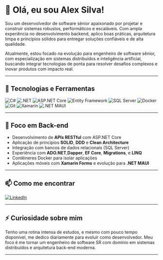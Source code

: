 # 👋 Olá, eu sou **Alex Silva**!

Sou um desenvolvedor de software sênior apaixonado por projetar e construir sistemas robustos, performáticos e escaláveis. Com ampla experiência no desenvolvimento backend, aplico boas práticas, arquitetura limpa e princípios sólidos para entregar soluções confiáveis e de alta qualidade.

Atualmente, estou focado na evolução para engenheiro de software sênior, com especialização em sistemas distribuídos e inteligência artificial, buscando integrar tecnologias de ponta para resolver desafios complexos e inovar produtos com impacto real.

---

## 🚀 Tecnologias e Ferramentas

![C#](https://img.shields.io/badge/C%23-239120?style=flat&logo=c-sharp&logoColor=white)
![.NET](https://img.shields.io/badge/.NET-512BD4?style=flat&logo=dotnet&logoColor=white)
![ASP.NET Core](https://img.shields.io/badge/ASP.NET_Core-512BD4?style=flat&logo=dotnet&logoColor=white)
![Entity Framework](https://img.shields.io/badge/Entity%20Framework-512BD4?style=flat&logo=dotnet&logoColor=white)
![SQL Server](https://img.shields.io/badge/SQL%20Server-CC2927?style=flat&logo=microsoftsqlserver&logoColor=white)
![Docker](https://img.shields.io/badge/Docker-2496ED?style=flat&logo=docker&logoColor=white)
![Git](https://img.shields.io/badge/Git-F05032?style=flat&logo=git&logoColor=white)
![Xamarin](https://img.shields.io/badge/Xamarin-3498DB?style=flat&logo=xamarin&logoColor=white)
![.NET MAUI](https://img.shields.io/badge/.NET%20MAUI-512BD4?style=flat&logo=dotnet&logoColor=white)

---

## 🧠 Foco em Back-end

- Desenvolvimento de **APIs RESTful** com ASP.NET Core  
- Aplicação de princípios **SOLID**, **DDD** e **Clean Architecture**
- Integração com bancos de dados relacionais (SQL Server)  
- Experiência com **ADO.NET**,**Dapper**, **EF Core**, **Migrations**, e **LINQ**
- Contêineres Docker para isolar aplicações
- Aplicações móveis com **Xamarin Forms** e evolução para **.NET MAUI**

---

## 📫 Como me encontrar

[![LinkedIn](https://img.shields.io/badge/LinkedIn-Alex%20Silva-0077B5?style=flat&logo=linkedin&logoColor=white)](http://linkedin.com/in/alex-s-a1ab6137)

---

## ⚡ Curiosidade sobre mim

Tenho uma rotina intensa de estudos, e mesmo com pouco tempo disponível, me dedico diariamente para evoluir como desenvolvedor. Meu foco é me tornar um engenheiro de software SR com domínio em sistemas distribuídos e arquitetura back-end moderna.

---
